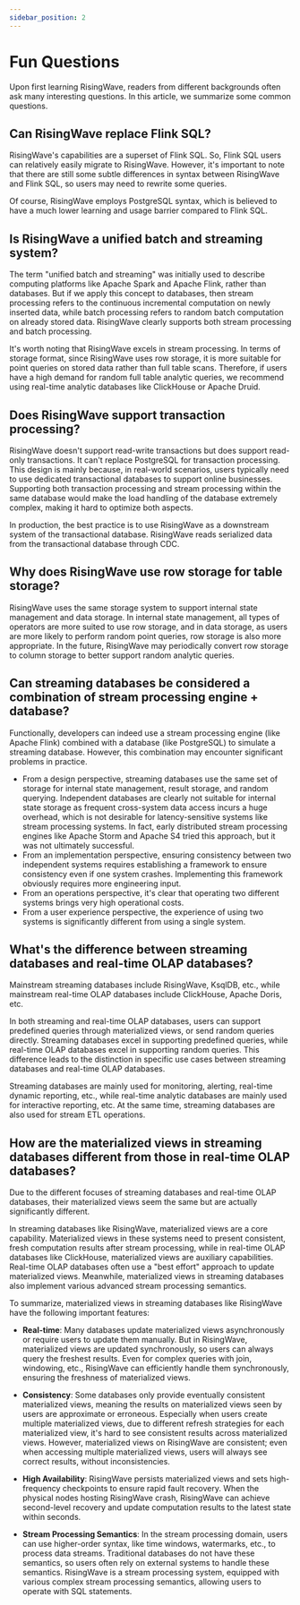 ```yaml
---
sidebar_position: 2
---
```


# Fun Questions

Upon first learning RisingWave, readers from different backgrounds often ask many interesting questions. In this article, we summarize some common questions.


## Can RisingWave replace Flink SQL?

RisingWave's capabilities are a superset of Flink SQL. So, Flink SQL users can relatively easily migrate to RisingWave. However, it's important to note that there are still some subtle differences in syntax between RisingWave and Flink SQL, so users may need to rewrite some queries.

Of course, RisingWave employs PostgreSQL syntax, which is believed to have a much lower learning and usage barrier compared to Flink SQL.


## Is RisingWave a unified batch and streaming system?

The term "unified batch and streaming" was initially used to describe computing platforms like Apache Spark and Apache Flink, rather than databases. But if we apply this concept to databases, then stream processing refers to the continuous incremental computation on newly inserted data, while batch processing refers to random batch computation on already stored data. RisingWave clearly supports both stream processing and batch processing.

It's worth noting that RisingWave excels in stream processing. In terms of storage format, since RisingWave uses row storage, it is more suitable for point queries on stored data rather than full table scans. Therefore, if users have a high demand for random full table analytic queries, we recommend using real-time analytic databases like ClickHouse or Apache Druid.

## Does RisingWave support transaction processing?

RisingWave doesn't support read-write transactions but does support read-only transactions. It can't replace PostgreSQL for transaction processing. This design is mainly because, in real-world scenarios, users typically need to use dedicated transactional databases to support online businesses. Supporting both transaction processing and stream processing within the same database would make the load handling of the database extremely complex, making it hard to optimize both aspects.

In production, the best practice is to use RisingWave as a downstream system of the transactional database. RisingWave reads serialized data from the transactional database through CDC.


## Why does RisingWave use row storage for table storage?

RisingWave uses the same storage system to support internal state management and data storage. In internal state management, all types of operators are more suited to use row storage, and in data storage, as users are more likely to perform random point queries, row storage is also more appropriate. In the future, RisingWave may periodically convert row storage to column storage to better support random analytic queries.




## Can streaming databases be considered a combination of stream processing engine + database?

Functionally, developers can indeed use a stream processing engine (like Apache Flink) combined with a database (like PostgreSQL) to simulate a streaming database. However, this combination may encounter significant problems in practice.

* From a design perspective, streaming databases use the same set of storage for internal state management, result storage, and random querying. Independent databases are clearly not suitable for internal state storage as frequent cross-system data access incurs a huge overhead, which is not desirable for latency-sensitive systems like stream processing systems. In fact, early distributed stream processing engines like Apache Storm and Apache S4 tried this approach, but it was not ultimately successful.
* From an implementation perspective, ensuring consistency between two independent systems requires establishing a framework to ensure consistency even if one system crashes. Implementing this framework obviously requires more engineering input.
* From an operations perspective, it's clear that operating two different systems brings very high operational costs.
* From a user experience perspective, the experience of using two systems is significantly different from using a single system.


## What's the difference between streaming databases and real-time OLAP databases?

Mainstream streaming databases include RisingWave, KsqlDB, etc., while mainstream real-time OLAP databases include ClickHouse, Apache Doris, etc.

In both streaming and real-time OLAP databases, users can support predefined queries through materialized views, or send random queries directly. Streaming databases excel in supporting predefined queries, while real-time OLAP databases excel in supporting random queries. This difference leads to the distinction in specific use cases between streaming databases and real-time OLAP databases.

Streaming databases are mainly used for monitoring, alerting, real-time dynamic reporting, etc., while real-time analytic databases are mainly used for interactive reporting, etc. At the same time, streaming databases are also used for stream ETL operations.


## How are the materialized views in streaming databases different from those in real-time OLAP databases?

Due to the different focuses of streaming databases and real-time OLAP databases, their materialized views seem the same but are actually significantly different.

In streaming databases like RisingWave, materialized views are a core capability. Materialized views in these systems need to present consistent, fresh computation results after stream processing, while in real-time OLAP databases like ClickHouse, materialized views are auxiliary capabilities. Real-time OLAP databases often use a "best effort" approach to update materialized views. Meanwhile, materialized views in streaming databases also implement various advanced stream processing semantics.

To summarize, materialized views in streaming databases like RisingWave have the following important features:

* **Real-time**: Many databases update materialized views asynchronously or require users to update them manually. But in RisingWave, materialized views are updated synchronously, so users can always query the freshest results. Even for complex queries with join, windowing, etc., RisingWave can efficiently handle them synchronously, ensuring the freshness of materialized views.
* **Consistency**: Some databases only provide eventually consistent materialized views, meaning the results on materialized views seen by users are approximate or erroneous. Especially when users create multiple materialized views, due to different refresh strategies for each materialized view, it's hard to see consistent results across materialized views. However, materialized views on RisingWave are consistent; even when accessing multiple materialized views, users will always see correct results, without inconsistencies.

* **High Availability**: RisingWave persists materialized views and sets high-frequency checkpoints to ensure rapid fault recovery. When the physical nodes hosting RisingWave crash, RisingWave can achieve second-level recovery and update computation results to the latest state within seconds.

* **Stream Processing Semantics**: In the stream processing domain, users can use higher-order syntax, like time windows, watermarks, etc., to process data streams. Traditional databases do not have these semantics, so users often rely on external systems to handle these semantics. RisingWave is a stream processing system, equipped with various complex stream processing semantics, allowing users to operate with SQL statements.

